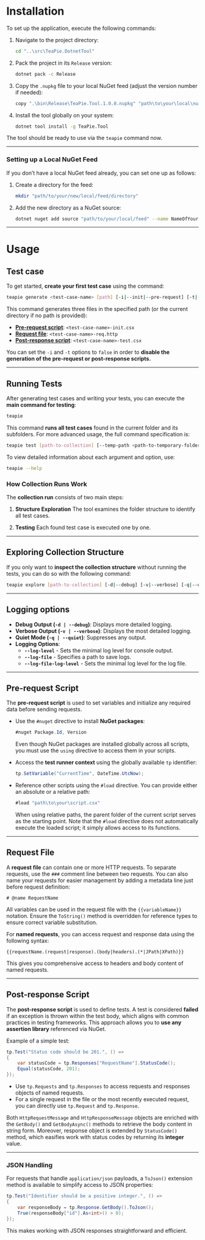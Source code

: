 
# Installation

To set up the application, execute the following commands:

1. Navigate to the project directory:
   ```sh
   cd "..\src\TeaPie.DotnetTool"
   ```

2. Pack the project in its `Release` version:
   ```sh
   dotnet pack -c Release
   ```

3. Copy the `.nupkg` file to your local NuGet feed (adjust the version number if needed):
   ```sh
   copy ".\bin\Release\TeaPie.Tool.1.0.0.nupkg" "path\to\your\local\nuget\feed"
   ```

4. Install the tool globally on your system:
   ```sh
   dotnet tool install -g TeaPie.Tool
   ```

The tool should be ready to use via the `teapie` command now.

---

### Setting up a Local NuGet Feed

If you don’t have a local NuGet feed already, you can set one up as follows:

1. Create a directory for the feed:
   ```sh
   mkdir "path/to/your/new/local/feed/directory"
   ```

2. Add the new directory as a NuGet source:
   ```sh
   dotnet nuget add source "path/to/your/local/feed" --name NameOfYourLocalFeed
   ```

---

# Usage
## Test case

To get started, **create your first test case** using the command:

```sh
teapie generate <test-case-name> [path] [-i|--init|--pre-request] [-t|--test|--post-response]
```

This command generates three files in the specified path (or the current directory if no path is provided):
- [**Pre-request script**](#pre-request-script): `<test-case-name>-init.csx`
- [**Request file**](#request-file): `<test-case-name>-req.http`
- [**Post-response script**](#post-response-script): `<test-case-name>-test.csx`

You can set the `-i` and `-t` options to `false` in order to **disable the generation of the pre-request or post-response scripts.**

---
## Running Tests

After generating test cases and writing your tests, you can execute the **main command for testing**:

```sh
teapie
```

This command **runs all test cases** found in the current folder and its subfolders. For more advanced usage, the full command specification is:

```sh
teapie test [path-to-collection] [--temp-path <path-to-temporary-folder>] [-d|--debug] [-v|--verbose] [-q|--quiet] [--log-level <minimal-log-level>] [--log-file <path-to-log-file>] [--log-file-log-level <minimal-log-level-for-log-file>]
```

To view detailed information about each argument and option, use:

```sh
teapie --help
```


### How Collection Runs Work

The **collection run** consists of two main steps:

1. **Structure Exploration**
   The tool examines the folder structure to identify all test cases.

2. **Testing**
   Each found test case is executed one by one.

---
## Exploring Collection Structure

If you only want to **inspect the collection structure** without running the tests, you can do so with the following command:

```sh
teapie explore [path-to-collection] [-d|--debug] [-v|--verbose] [-q|--quiet] [--log-level <minimal-log-level>] [--log-file <path-to-log-file>] [--log-file-log-level <minimal-log-level-for-log-file>]
```

---

## Logging options

- **Debug Output (`-d | --debug`)**: Displays more detailed logging.
- **Verbose Output (`-v | --verbose`)**: Displays the most detailed logging.
- **Quiet Mode (`-q | --quiet`)**: Suppresses any output.
- **Logging Options**:
  - **`--log-level`** - Sets the minimal log level for console output.
  - **`--log-file`** - Specifies a path to save logs.
  - **`--log-file-log-level`** - Sets the minimal log level for the log file.

---

## Pre-request Script

The **pre-request script** is used to set variables and initialize any required data before sending requests.

- Use the `#nuget` directive to install **NuGet packages**:
  ```csharp
  #nuget Package.Id, Version
  ```

  Even though NuGet packages are installed globally across all scripts, you must use the `using` directive to access them in your scripts.

- Access the **test runner context** using the globally available `tp` identifier:
  ```csharp
  tp.SetVariable("CurrentTime", DateTime.UtcNow);
  ```

- Reference other scripts using the `#load` directive. You can provide either an absolute or a relative path:
  ```csharp
  #load "path\to\your\script.csx"
  ```
  When using relative paths, the parent folder of the current script serves as the starting point. Note that the `#load` directive does not automatically execute the loaded script; it simply allows access to its functions.

---

## Request File

A **request file** can contain one or more HTTP requests. To separate requests, use the `###` comment line between two requests. You can also name your requests for easier management by adding a metadata line just before request definition:
```http
# @name RequestName
```

All variables can be used in the request file with the `{{variableName}}` notation. Ensure the `ToString()` method is overridden for reference types to ensure correct variable substitution.

For **named requests**, you can access request and response data using the following syntax:
```http
{{requestName.(request|response).(body|headers).(*|JPath|XPath)}}
```

This gives you comprehensive access to headers and body content of named requests.

---

## Post-response Script

The **post-response script** is used to define tests. A test is considered **failed** if an exception is thrown within the test body, which aligns with common practices in testing frameworks. This approach allows you to **use any assertion library** referenced via NuGet.

Example of a simple test:
```csharp
tp.Test("Status code should be 201.", () =>
{
    var statusCode = tp.Responses["RequestName"].StatusCode();
    Equal(statusCode, 201);
});
```

- Use `tp.Requests` and `tp.Responses` to access requests and responses objects of named requests.
- For a single request in the file or the most recently executed request, you can directly use `tp.Request` and `tp.Response`.

Both `HttpRequestMessage` and `HttpResponseMessage` objects are enriched with the `GetBody()` and `GetBodyAsync()` methods to retrieve the body content in string form. Moreover, response object is extended by `StatusCode()` method, which easifies work with status codes by returning its **integer** value.

---

### JSON Handling

For requests that handle `application/json` payloads, a `ToJson()` extension method is available to simplify access to JSON properties:
```csharp
tp.Test("Identifier should be a positive integer.", () =>
{
    var responseBody = tp.Response.GetBody().ToJson();
    True(responseBody["id"].As<int>() > 0);
});
```

This makes working with JSON responses straightforward and efficient.

